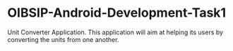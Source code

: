 # OIBSIP-Android-Development-Task1


Unit Converter Application. This application will aim at helping its users by converting the units from one another.
